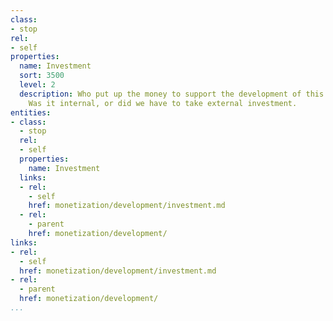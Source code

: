 ```yaml
---
class:
- stop
rel:
- self
properties:
  name: Investment
  sort: 3500
  level: 2
  description: Who put up the money to support the development of this API resource?
    Was it internal, or did we have to take external investment.
entities:
- class:
  - stop
  rel:
  - self
  properties:
    name: Investment
  links:
  - rel:
    - self
    href: monetization/development/investment.md
  - rel:
    - parent
    href: monetization/development/
links:
- rel:
  - self
  href: monetization/development/investment.md
- rel:
  - parent
  href: monetization/development/
...
```

